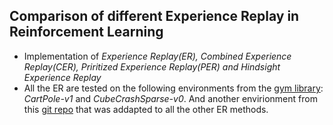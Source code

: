 ## Comparison of different Experience Replay in Reinforcement Learning

 - Implementation of _Experience Replay(ER), Combined Experience Replay(CER), Priritized Experience Replay(PER) and Hindsight Experience Replay_
 -  All the ER are tested on the following environments from the [gym library](https://gym.openai.com/ "Gym Homepage"): _CartPole-v1_ and _CubeCrashSparse-v0_. And another envirionment from this [git repo](https://github.com/viraat/hindsight-experience-replay) that was addapted to all the other ER methods.

